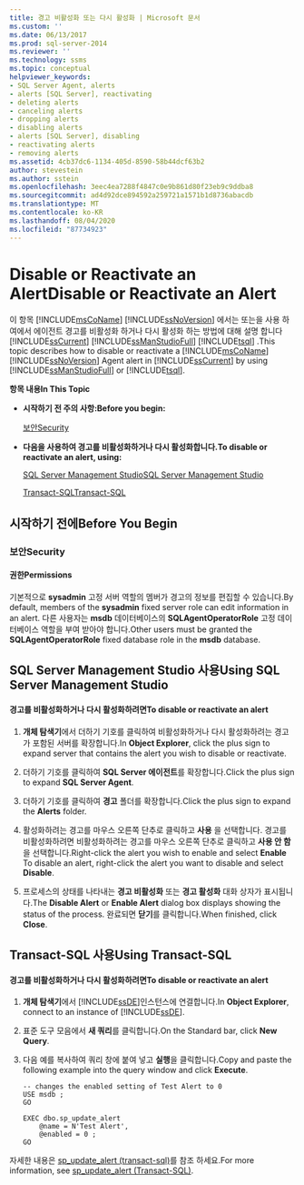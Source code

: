 ```yaml
---
title: 경고 비활성화 또는 다시 활성화 | Microsoft 문서
ms.custom: ''
ms.date: 06/13/2017
ms.prod: sql-server-2014
ms.reviewer: ''
ms.technology: ssms
ms.topic: conceptual
helpviewer_keywords:
- SQL Server Agent, alerts
- alerts [SQL Server], reactivating
- deleting alerts
- canceling alerts
- dropping alerts
- disabling alerts
- alerts [SQL Server], disabling
- reactivating alerts
- removing alerts
ms.assetid: 4cb37dc6-1134-405d-8590-58b44dcf63b2
author: stevestein
ms.author: sstein
ms.openlocfilehash: 3eec4ea7288f4847c0e9b861d80f23eb9c9ddba8
ms.sourcegitcommit: ad4d92dce894592a259721a1571b1d8736abacdb
ms.translationtype: MT
ms.contentlocale: ko-KR
ms.lasthandoff: 08/04/2020
ms.locfileid: "87734923"
---
```

# <a name="disable-or-reactivate-an-alert"></a><span data-ttu-id="61ee3-102">Disable or Reactivate an Alert</span><span class="sxs-lookup"><span data-stu-id="61ee3-102">Disable or Reactivate an Alert</span></span>
  <span data-ttu-id="61ee3-103">이 항목 [!INCLUDE[msCoName](../../includes/msconame-md.md)] [!INCLUDE[ssNoVersion](../../includes/ssnoversion-md.md)] 에서는 또는을 사용 하 여에서 에이전트 경고를 비활성화 하거나 다시 활성화 하는 방법에 대해 설명 합니다 [!INCLUDE[ssCurrent](../../includes/sscurrent-md.md)] [!INCLUDE[ssManStudioFull](../../includes/ssmanstudiofull-md.md)] [!INCLUDE[tsql](../../includes/tsql-md.md)] .</span><span class="sxs-lookup"><span data-stu-id="61ee3-103">This topic describes how to disable or reactivate a [!INCLUDE[msCoName](../../includes/msconame-md.md)] [!INCLUDE[ssNoVersion](../../includes/ssnoversion-md.md)] Agent alert in [!INCLUDE[ssCurrent](../../includes/sscurrent-md.md)] by using [!INCLUDE[ssManStudioFull](../../includes/ssmanstudiofull-md.md)] or [!INCLUDE[tsql](../../includes/tsql-md.md)].</span></span>  
  
 <span data-ttu-id="61ee3-104">**항목 내용**</span><span class="sxs-lookup"><span data-stu-id="61ee3-104">**In This Topic**</span></span>  
  
-   <span data-ttu-id="61ee3-105">**시작하기 전 주의 사항:**</span><span class="sxs-lookup"><span data-stu-id="61ee3-105">**Before you begin:**</span></span>  
  
     [<span data-ttu-id="61ee3-106">보안</span><span class="sxs-lookup"><span data-stu-id="61ee3-106">Security</span></span>](#Security)  
  
-   <span data-ttu-id="61ee3-107">**다음을 사용하여 경고를 비활성화하거나 다시 활성화합니다.**</span><span class="sxs-lookup"><span data-stu-id="61ee3-107">**To disable or reactivate an alert, using:**</span></span>  
  
     [<span data-ttu-id="61ee3-108">SQL Server Management Studio</span><span class="sxs-lookup"><span data-stu-id="61ee3-108">SQL Server Management Studio</span></span>](#SSMSProcedure)  
  
     [<span data-ttu-id="61ee3-109">Transact-SQL</span><span class="sxs-lookup"><span data-stu-id="61ee3-109">Transact-SQL</span></span>](#TsqlProcedure)  
  
##  <a name="before-you-begin"></a><a name="BeforeYouBegin"></a> <span data-ttu-id="61ee3-110">시작하기 전에</span><span class="sxs-lookup"><span data-stu-id="61ee3-110">Before You Begin</span></span>  
  
###  <a name="security"></a><a name="Security"></a> <span data-ttu-id="61ee3-111">보안</span><span class="sxs-lookup"><span data-stu-id="61ee3-111">Security</span></span>  
  
####  <a name="permissions"></a><a name="Permissions"></a> <span data-ttu-id="61ee3-112">권한</span><span class="sxs-lookup"><span data-stu-id="61ee3-112">Permissions</span></span>  
 <span data-ttu-id="61ee3-113">기본적으로 **sysadmin** 고정 서버 역할의 멤버가 경고의 정보를 편집할 수 있습니다.</span><span class="sxs-lookup"><span data-stu-id="61ee3-113">By default, members of the **sysadmin** fixed server role can edit information in an alert.</span></span> <span data-ttu-id="61ee3-114">다른 사용자는 **msdb** 데이터베이스의 **SQLAgentOperatorRole** 고정 데이터베이스 역할을 부여 받아야 합니다.</span><span class="sxs-lookup"><span data-stu-id="61ee3-114">Other users must be granted the **SQLAgentOperatorRole** fixed database role in the **msdb** database.</span></span>  
  
##  <a name="using-sql-server-management-studio"></a><a name="SSMSProcedure"></a> <span data-ttu-id="61ee3-115">SQL Server Management Studio 사용</span><span class="sxs-lookup"><span data-stu-id="61ee3-115">Using SQL Server Management Studio</span></span>  
  
#### <a name="to-disable-or-reactivate-an-alert"></a><span data-ttu-id="61ee3-116">경고를 비활성화하거나 다시 활성화하려면</span><span class="sxs-lookup"><span data-stu-id="61ee3-116">To disable or reactivate an alert</span></span>  
  
1.  <span data-ttu-id="61ee3-117">**개체 탐색기**에서 더하기 기호를 클릭하여 비활성화하거나 다시 활성화하려는 경고가 포함된 서버를 확장합니다.</span><span class="sxs-lookup"><span data-stu-id="61ee3-117">In **Object Explorer**, click the plus sign to expand server that contains the alert you wish to disable or reactivate.</span></span>  
  
2.  <span data-ttu-id="61ee3-118">더하기 기호를 클릭하여 **SQL Server 에이전트**를 확장합니다.</span><span class="sxs-lookup"><span data-stu-id="61ee3-118">Click the plus sign to expand **SQL Server Agent**.</span></span>  
  
3.  <span data-ttu-id="61ee3-119">더하기 기호를 클릭하여 **경고** 폴더를 확장합니다.</span><span class="sxs-lookup"><span data-stu-id="61ee3-119">Click the plus sign to expand the **Alerts** folder.</span></span>  
  
4.  <span data-ttu-id="61ee3-120">활성화하려는 경고를 마우스 오른쪽 단추로 클릭하고 **사용** 을 선택합니다. 경고를 비활성화하려면 비활성화하려는 경고를 마우스 오른쪽 단추로 클릭하고 **사용 안 함**을 선택합니다.</span><span class="sxs-lookup"><span data-stu-id="61ee3-120">Right-click the alert you wish to enable and select **Enable** To disable an alert, right-click the alert you want to disable and select **Disable**.</span></span>  
  
5.  <span data-ttu-id="61ee3-121">프로세스의 상태를 나타내는 **경고 비활성화** 또는 **경고 활성화** 대화 상자가 표시됩니다.</span><span class="sxs-lookup"><span data-stu-id="61ee3-121">The **Disable Alert** or **Enable Alert** dialog box displays showing the status of the process.</span></span> <span data-ttu-id="61ee3-122">완료되면 **닫기**를 클릭합니다.</span><span class="sxs-lookup"><span data-stu-id="61ee3-122">When finished, click **Close**.</span></span>  
  
##  <a name="using-transact-sql"></a><a name="TsqlProcedure"></a> <span data-ttu-id="61ee3-123">Transact-SQL 사용</span><span class="sxs-lookup"><span data-stu-id="61ee3-123">Using Transact-SQL</span></span>  
  
#### <a name="to-disable-or-reactivate-an-alert"></a><span data-ttu-id="61ee3-124">경고를 비활성화하거나 다시 활성화하려면</span><span class="sxs-lookup"><span data-stu-id="61ee3-124">To disable or reactivate an alert</span></span>  
  
1.  <span data-ttu-id="61ee3-125">**개체 탐색기**에서 [!INCLUDE[ssDE](../../includes/ssde-md.md)]인스턴스에 연결합니다.</span><span class="sxs-lookup"><span data-stu-id="61ee3-125">In **Object Explorer**, connect to an instance of [!INCLUDE[ssDE](../../includes/ssde-md.md)].</span></span>  
  
2.  <span data-ttu-id="61ee3-126">표준 도구 모음에서 **새 쿼리**를 클릭합니다.</span><span class="sxs-lookup"><span data-stu-id="61ee3-126">On the Standard bar, click **New Query**.</span></span>  
  
3.  <span data-ttu-id="61ee3-127">다음 예를 복사하여 쿼리 창에 붙여 넣고 **실행**을 클릭합니다.</span><span class="sxs-lookup"><span data-stu-id="61ee3-127">Copy and paste the following example into the query window and click **Execute**.</span></span>  
  
    ```  
    -- changes the enabled setting of Test Alert to 0  
    USE msdb ;  
    GO  
  
    EXEC dbo.sp_update_alert  
        @name = N'Test Alert',  
        @enabled = 0 ;  
    GO  
    ```  
  
 <span data-ttu-id="61ee3-128">자세한 내용은 [sp_update_alert &#40;transact-sql&#41;](/sql/relational-databases/system-stored-procedures/sp-update-alert-transact-sql)를 참조 하세요.</span><span class="sxs-lookup"><span data-stu-id="61ee3-128">For more information, see [sp_update_alert &#40;Transact-SQL&#41;](/sql/relational-databases/system-stored-procedures/sp-update-alert-transact-sql).</span></span>  
  
  
